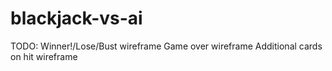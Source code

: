 # blackjack-vs-ai
TODO:
Winner!/Lose/Bust wireframe
Game over wireframe
Additional cards on hit wireframe